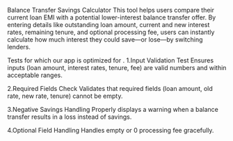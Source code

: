 Balance Transfer Savings Calculator
This tool helps users compare their current loan EMI with a potential lower-interest balance transfer offer. By entering details like outstanding loan amount, current and new interest rates, remaining tenure, and optional processing fee, users can instantly calculate how much interest they could save—or lose—by switching lenders.


Tests for which our app is optimized for .
1.Input Validation Test
Ensures inputs (loan amount, interest rates, tenure, fee) are valid numbers and within acceptable ranges.

2.Required Fields Check
Validates that required fields (loan amount, old rate, new rate, tenure) cannot be empty.

3.Negative Savings Handling
Properly displays a warning when a balance transfer results in a loss instead of savings.

4.Optional Field Handling
Handles empty or 0 processing fee gracefully.
